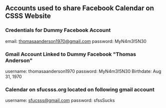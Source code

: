 ## Accounts used to share Facebook Calendar on CSSS Website
### Credentials for Dummy Facebook Account
email: thomasaanderson1970@gmail.com
password: MyN4m3!5N30

### Gmail Account Linked to Dummy Facebook "Thomas Anderson"
username: thomasaanderson1970
password: MyN4m3!5N30
Birthdate: Aug 31, 1970

### Calendar on sfucsss.org located on following gmail account
username: sfucsss@gmail.com
password: sfssSucks


